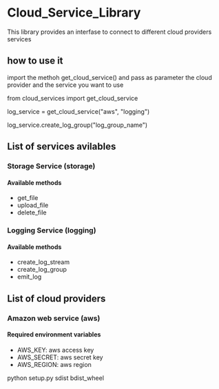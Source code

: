 # Cloud_Service_Library
This library provides an interfase to connect to different cloud providers services

## how to use it

import the methoh get_cloud_service() and pass as parameter the cloud provider and the service you want to use

from cloud_services import get_cloud_service

log_service = get_cloud_service("aws", "logging")

log_service.create_log_group("log_group_name")

## List of services avilables

### Storage Service (storage)

#### Available methods

* get_file
* upload_file
* delete_file

### Logging Service (logging)

#### Available methods

* create_log_stream
* create_log_group
* emit_log 

## List of cloud providers

### Amazon web service (aws)

#### Required environment variables

* AWS_KEY: aws access key
* AWS_SECRET: aws secret key
* AWS_REGION: aws region 




python setup.py sdist bdist_wheel